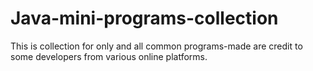# Java-mini-programs-collection
This is collection for only and all common programs-made are credit to some developers from various online platforms.
